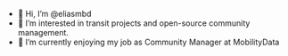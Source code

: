 - 👋 Hi, I’m @eliasmbd
- 👀 I’m interested in transit projects and open-source community management. 
- 🌱 I’m currently enjoying my job as Community Manager at MobilityData

<!---
eliasmbd/eliasmbd is a ✨ special ✨ repository because its `README.md` (this file) appears on your GitHub profile.
You can click the Preview link to take a look at your changes.
--->

